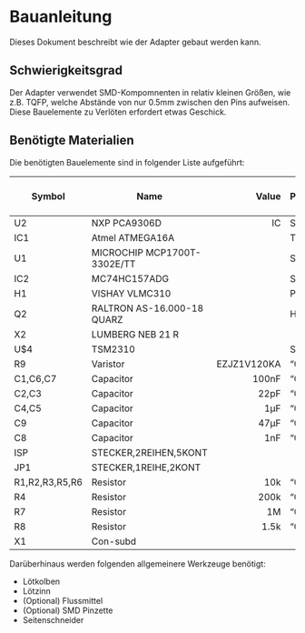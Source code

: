 # Bauanleitung

Dieses Dokument beschreibt wie der Adapter gebaut werden kann.

## Schwierigkeitsgrad

Der Adapter verwendet SMD-Kompomnenten in relativ kleinen Größen, wie z.B. TQFP, welche Abstände von nur 0.5mm zwischen den Pins aufweisen. Diese Bauelemente zu Verlöten erfordert etwas Geschick.

## Benötigte Materialien

Die benötigten Bauelemente sind in folgender Liste aufgeführt:


| Symbol | Name | Value | Package | Farnell Number | Unit Price (EUR) | Count |
|--------|------|------:|---------|---------------:|-----------------:|-------|
| U2 |NXP PCA9306D|  IC	|	SO08|	2212070|	0.598|	1|
| IC1 |Atmel ATMEGA16A|	|	TQFP44|	2425121|	4.43|	1|
| U1 |MICROCHIP MCP1700T-3302E/TT|	|	SOT-23|	1296592|	0.386|	1|
| IC2 |MC74HC157ADG|	|	SO16|	9666940|	0.4|	1|
| H1 |VISHAY VLMC310|	|	PLCC-2|	1659076|	0.105|	1|
| Q2 |RALTRON AS-16.000-18 QUARZ |	|	HC49/S|	1611761|	0.249|	1|
| X2 |LUMBERG  NEB 21 R|	| |		1217037|	0.919|	1|
| U$4 |TSM2310| |		SOT-23|	1864585|	0.121|	1|
| R9 |Varistor| EZJZ1V120KA	|	“0605”|	1780509|	0.171|	1|
| C1,C6,C7 |Capacitor|	100nF|	“0805”|	1759166|	0.013|	3|
| C2,C3 |Capacitor|	22pF|	“0805”|	1759195|	0.021|	2|
| C4,C5 |Capacitor|	1µF|	“0805”|	2320853|	0.0294|	2|
| C9 |Capacitor|	47µF|	“0805”|	2362109|	0.36|	1|
| C8 |Capacitor|	1nF|	“0805”|	1907054|	0.0144|	1|
| ISP |STECKER,2REIHEN,5KONT| |			|1022235|	0.271|	1|
| JP1 |STECKER,1REIHE,2KONT| |			|1022245|	0.09|	1|
| R1,R2,R3,R5,R6 |Resistor|	10k|	“0805”|	2447553|	0.0025|	5|
| R4 |Resistor|	200k|	“0805”|	2057656|	0.019|	1|
| R7 |Resistor|	1M|	“0805”|	2447596|	0.0029|	1|
| R8 |Resistor|	1.5k|	“0805”|	2447592|	0.0025|	1|
| X1 |Con-subd|	|		|1653978|	0.93|	1|


Darüberhinaus werden folgenden allgemeinere Werkzeuge benötigt:

 * Lötkolben
 * Lötzinn
 * (Optional) Flussmittel
 * (Optional) SMD Pinzette
 * Seitenschneider


